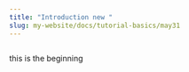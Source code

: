 ```yaml
---
title: "Introduction new "
slug: my-website/docs/tutorial-basics/may31
---
```

![]()

this is the beginning